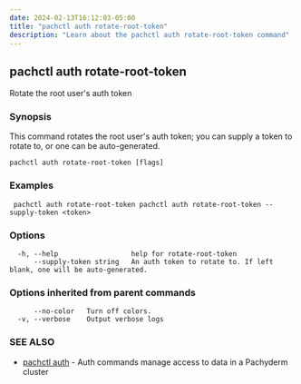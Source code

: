 ```yaml
---
date: 2024-02-13T16:12:03-05:00
title: "pachctl auth rotate-root-token"
description: "Learn about the pachctl auth rotate-root-token command"
---
```


## pachctl auth rotate-root-token

Rotate the root user's auth token

### Synopsis

This command rotates the root user's auth token; you can supply a token to rotate to, or one can be auto-generated.

```
pachctl auth rotate-root-token [flags]
```

### Examples

```
 pachctl auth rotate-root-token pachctl auth rotate-root-token --supply-token <token>
```

### Options

```
  -h, --help                  help for rotate-root-token
      --supply-token string   An auth token to rotate to. If left blank, one will be auto-generated.
```

### Options inherited from parent commands

```
      --no-color   Turn off colors.
  -v, --verbose    Output verbose logs
```

### SEE ALSO

* [pachctl auth](../pachctl_auth)	 - Auth commands manage access to data in a Pachyderm cluster

